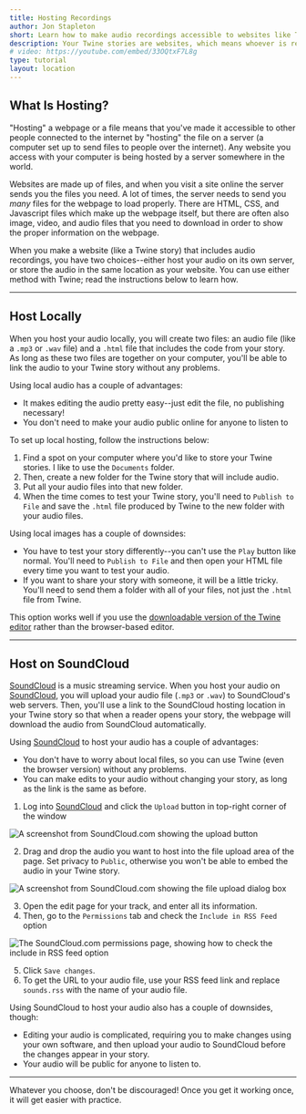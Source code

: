 ```yaml
---
title: Hosting Recordings
author: Jon Stapleton
short: Learn how to make audio recordings accessible to websites like Twine stories.
description: Your Twine stories are websites, which means whoever is reading them needs to download the whole story (including all its images, video, and audio) when they want to read it. In order for them to get access to audio you want to include in the story, you'll need to host that audio on a web server. This tutorial shows you how.
# video: https://youtube.com/embed/33OQtxF7L8g
type: tutorial
layout: location
---
```


## What Is Hosting?

"Hosting" a webpage or a file means that you've made it accessible to other people connected to the internet by "hosting" the file on a server (a computer set up to send files to people over the internet). Any website you access with your computer is being hosted by a server somewhere in the world.

Websites are made up of files, and when you visit a site online the server sends you the files you need. A lot of times, the server needs to send you *many* files for the webpage to load properly. There are HTML, CSS, and Javascript files which make up the webpage itself, but there are often also image, video, and audio files that you need to download in order to show the proper information on the webpage.

<!-- TODO: -->
<!-- ![Diagram of a webpage loading assets from different servers]() -->

When you make a website (like a Twine story) that includes audio recordings, you have two choices--either host your audio on its own server, or store the audio in the same location as your website. You can use either method with Twine; read the instructions below to learn how.

---

## Host Locally

When you host your audio locally, you will create two files: an audio file (like a `.mp3` or `.wav` file) and a `.html` file that includes the code from your story. As long as these two files are together on your computer, you'll be able to link the audio to your Twine story without any problems.

<!-- TODO: -->
<!-- ![A cartoon showing a webpage asking where an audio file is, and the audio file responding that it is right there]() -->

Using local audio has a couple of advantages:

* It makes editing the audio pretty easy--just edit the file, no publishing necessary!
* You don't need to make your audio public online for anyone to listen to

To set up local hosting, follow the instructions below:

1. Find a spot on your computer where you'd like to store your Twine stories. I like to use the `Documents` folder. 
2. Then, create a new folder for the Twine story that will include audio.
3. Put all your audio files into that new folder.
4. When the time comes to test your Twine story, you'll need to `Publish to File` and save the `.html` file produced by Twine to the new folder with your audio files. 

Using local images has a couple of downsides:

* You have to test your story differently--you can't use the `Play` button like normal. You'll need to `Publish to File` and then open your HTML file every time you want to test your audio.
* If you want to share your story with someone, it will be a little tricky. You'll need to send them a folder with all of your files, not just the `.html` file from Twine.

This option works well if you use the [downloadable version of the Twine editor](http://twinery.org/) rather than the browser-based editor.

---

## Host on SoundCloud

[SoundCloud](https://soundcloud.com/) is a music streaming service. When you host your audio on [SoundCloud](https://soundcloud.com/), you will upload your audio file (`.mp3` or `.wav`) to SoundCloud's web servers. Then, you'll use a link to the SoundCloud hosting location in your Twine story so that when a reader opens your story, the webpage will download the audio from SoundCloud automatically.

<!-- ![A cartoon showing a webpage asking a server to send it an audio file, with the server responding--sure!]() -->

Using [SoundCloud](https://soundcloud.com/) to host your audio has a couple of advantages:

* You don't have to worry about local files, so you can use Twine (even the browser version) without any problems.
* You can make edits to your audio without changing your story, as long as the link is the same as before.

1. Log into [SoundCloud](https://soundcloud.com/) and click the `Upload` button in top-right corner of the window

![A screenshot from SoundCloud.com showing the upload button](/soundcloud-upload.png)

2. Drag and drop the audio you want to host into the file upload area of the page. Set privacy to `Public`, otherwise you won't be able to embed the audio in your Twine story.

![A screenshot from SoundCloud.com showing the file upload dialog box](/soundcloud-file-select.png)

3. Open the edit page for your track, and enter all its information.
4. Then, go to the `Permissions` tab and check the `Include in RSS Feed` option

![The SoundCloud.com permissions page, showing how to check the include in RSS feed option](/soundcloud-rss.gif)

5. Click `Save changes`.
6. To get the URL to your audio file, use your RSS feed link and replace `sounds.rss` with the name of your audio file.

Using SoundCloud to host your audio also has a couple of downsides, though:

* Editing your audio is complicated, requiring you to make changes using your own software, and then upload your audio to SoundCloud before the changes appear in your story.
* Your audio will be public for anyone to listen to.

---

Whatever you choose, don't be discouraged! Once you get it working once, it will get easier with practice.